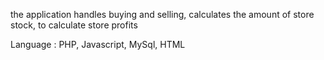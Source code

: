 the application handles buying and selling, calculates the amount of store stock, to calculate store profits

Language : PHP, Javascript, MySql, HTML
